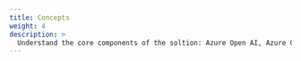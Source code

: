 ```yaml
---
title: Concepts
weight: 4
description: >
  Understand the core components of the soltion: Azure Open AI, Azure Cognitive Search, Azure APIM and more.
---
```

